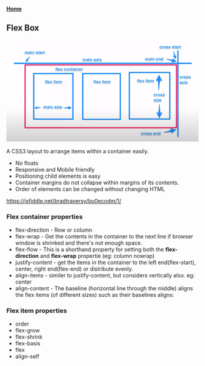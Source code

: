 **[Home](../../index.md)**  

## Flex Box
<img src="/assets/images/flexbox.png" alt="drawing" width="600"/>  

A CSS3 layout to arrange items within a container easily.
- No floats
- Responsive and Mobile friendly
- Positioning child elements is easy 
- Container margins do not collapse within margins of its contents.
- Order of elements can be changed without changing HTML

https://jsfiddle.net/bradtraversy/bu0ecodm/1/

### Flex container properties

- flex-direction - Row or column
- flex-wrap - Get the contents in the container to the next line if browser window is shrinked and there's not enough space.
- flex-flow - This is a shorthand property for setting both the **flex-direction** and **flex-wrap** propertie (eg: column nowrap)
- justify-content - get the items in the container to the left end(flex-start), center, right end(flex-end) or distribute evenly.
- align-items - similer to justify-content, but considers vertically also. eg: center
- align-content - The baseline (horizontal line through the middle) aligns the flex items (of different sizes) such as their baselines aligns:

### Flex item properties

- order
- flex-grow
- flex-shrink
- flex-basis
- flex
- align-self
